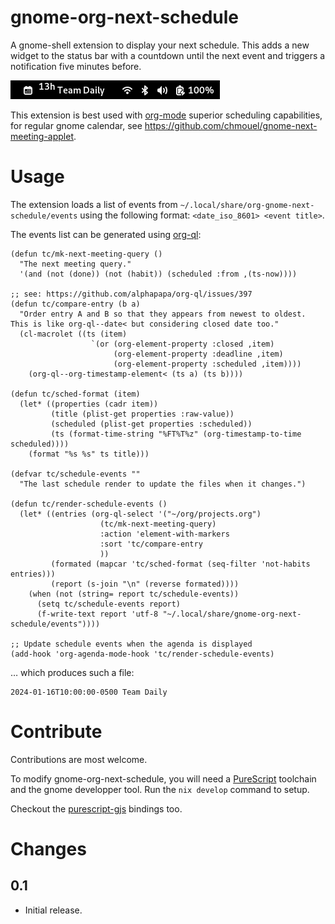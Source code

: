 gnome-org-next-schedule
=======================

A gnome-shell extension to display your next schedule.
This adds a new widget to the status bar with a countdown until the next event
and triggers a notification five minutes before.

![screenshot](./screenshot.png)

This extension is best used with [org-mode][org-mode] superior scheduling capabilities,
for regular gnome calendar, see <https://github.com/chmouel/gnome-next-meeting-applet>.

# Usage

The extension loads a list of events from `~/.local/share/org-gnome-next-schedule/events`
using the following format: `<date_iso_8601> <event title>`.

The events list can be generated using [org-ql][org-ql]:

```emacs-lisp
(defun tc/mk-next-meeting-query ()
  "The next meeting query."
  '(and (not (done)) (not (habit)) (scheduled :from ,(ts-now))))

;; see: https://github.com/alphapapa/org-ql/issues/397
(defun tc/compare-entry (b a)
  "Order entry A and B so that they appears from newest to oldest.
This is like org-ql--date< but considering closed date too."
  (cl-macrolet ((ts (item)
                  `(or (org-element-property :closed ,item)
                       (org-element-property :deadline ,item)
                       (org-element-property :scheduled ,item))))
    (org-ql--org-timestamp-element< (ts a) (ts b))))

(defun tc/sched-format (item)
  (let* ((properties (cadr item))
         (title (plist-get properties :raw-value))
         (scheduled (plist-get properties :scheduled))
         (ts (format-time-string "%FT%T%z" (org-timestamp-to-time scheduled))))
    (format "%s %s" ts title)))

(defvar tc/schedule-events ""
  "The last schedule render to update the files when it changes.")

(defun tc/render-schedule-events ()
  (let* ((entries (org-ql-select '("~/org/projects.org")
                    (tc/mk-next-meeting-query)
                    :action 'element-with-markers
                    :sort 'tc/compare-entry
                    ))
         (formated (mapcar 'tc/sched-format (seq-filter 'not-habits entries)))
         (report (s-join "\n" (reverse formated))))
    (when (not (string= report tc/schedule-events))
      (setq tc/schedule-events report)
      (f-write-text report 'utf-8 "~/.local/share/gnome-org-next-schedule/events"))))

;; Update schedule events when the agenda is displayed
(add-hook 'org-agenda-mode-hook 'tc/render-schedule-events)
```

… which produces such a file:

```
2024-01-16T10:00:00-0500 Team Daily
```


# Contribute

Contributions are most welcome.

To modify gnome-org-next-schedule, you will need a [PureScript][purescript] toolchain
and the gnome developper tool.
Run the `nix develop` command to setup.

Checkout the [purescript-gjs][purescript-gjs] bindings too.


# Changes

## 0.1

- Initial release.

[purescript]: https://www.purescript.org/
[purescript-gjs]: https://github.com/purescript-gjs/purescript-gjs
[org-mode]: https://orgmode.org/
[org-ql]: https://github.com/alphapapa/org-ql

